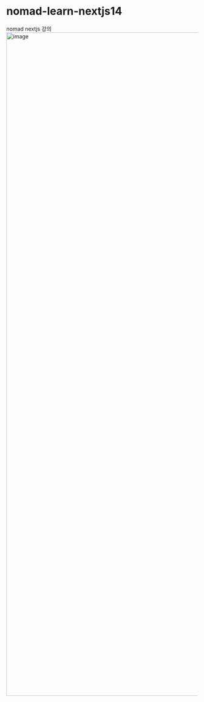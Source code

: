 # nomad-learn-nextjs14
nomad nextjs 강의
<img width="1745" alt="image" src="https://github.com/user-attachments/assets/babbfdc9-1a42-4ba7-8d69-ab69b99ff203">
